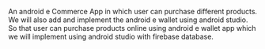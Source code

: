 An android e Commerce App in which user can purchase different products. We will also add and implement the android e wallet using android studio. So that user can purchase products online using android e wallet app which we will implement using android studio with firebase database.
